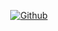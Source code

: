 <p align="center">
<a href="https://github.com/mao2116"><img title="Github" src="https://img.shields.io/badge/mao-2116-brightgreen?style=for-the-badge&logo=github"></a>
